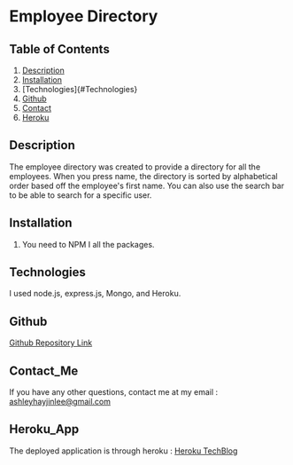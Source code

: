 #  Employee Directory 
## Table of Contents 
1. [Description](#Description)
2. [Installation](#Installation)
3. [Technologies]{#Technologies}
4. [Github](#Github) 
5. [Contact](#Contact_Me)
6. [Heroku](#Heroku_App)
## Description 

The employee directory was created to provide a directory for all the employees. When you press name, the directory is sorted by alphabetical order based off the employee's first name. You can also use the search bar to be able to search for a specific user. 

## Installation

1. You need to NPM I all the packages. 


## Technologies
I used node.js, express.js, Mongo, and Heroku.

## Github 

[Github Repository Link](https://github.com/ashleyhayjin/employeeDirect)

## Contact_Me

If you have any other questions, contact me at my email : ashleyhayjinlee@gmail.com

## Heroku_App
The deployed application is through heroku :
[Heroku TechBlog](https://warm-dawn-43668.herokuapp.com/dashboard)